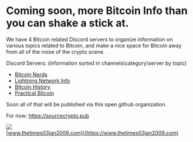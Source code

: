 # Coming soon, more Bitcoin Info than you can shake a stick at.

We have 4 Bitcoin related Discord servers to organize information on various topics related to Bitcoin, and make a nice space for Bitcoin away from all of the noise of the crypto scene.

Discord Servers: (information sorted in channels\category\server by topic)
  * [Bitcoin Nerds](https://discord.gg/nxcACHc)
  * [Lightning Network Info](https://discord.gg/2c4Sd7u)
  * [Bitcoin History](https://discord.gg/Evk84Kk)
  * [Practical Bitcoin](https://discord.gg/8pwmz8j)

Soon all of that will be published via this open github organization.


For now: https://sourcecrypto.pub


![](https://i.imgur.com/DCLD6XA.png)<br>
[www.thetimes03jan2009.com](/https://www.thetimes03jan2009.com)
